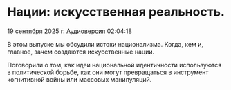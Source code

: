 # Нации: искусственная реальность.

19 сентября 2025 г. [Аудиоверсия](https://www.youtube.com/watch?v=Te_J_CNQypc) 02:04:18

В этом выпуске мы обсудили истоки национализма.
Когда, кем и, главное, зачем создаются искусственные нации.

Поговорили о том, как идеи национальной идентичности используются в политической борьбе, как они могут превращаться в инструмент когнитивной войны или массовых манипуляций.

